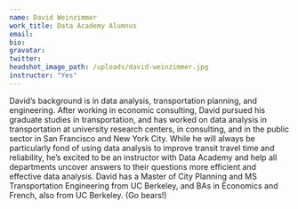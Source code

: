 ```yaml
---
name: David Weinzimmer
work_title: Data Academy Alumnus
email:
bio:
gravatar:
twitter:
headshot_image_path: /uploads/david-weinzimmer.jpg
instructor: "Yes"
---
```



David’s background is in data analysis, transportation planning, and engineering. After working in economic consulting, David pursued his graduate studies in transportation, and has worked on data analysis in transportation at university research centers, in consulting, and in the public sector in San Francisco and New York City. While he will always be particularly fond of using data analysis to improve transit travel time and reliability, he’s excited to be an instructor with Data Academy and help all departments uncover answers to their questions more efficient and effective data analysis. David has a Master of City Planning and MS Transportation Engineering from UC Berkeley, and BAs in Economics and French, also from UC Berkeley. (Go bears!)